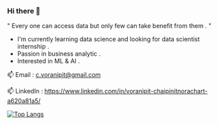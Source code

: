 ### Hi there 👋





 " Every one can access data but only few can take benefit from them . " 
 

- I'm currently learning data science and looking for data scientist internship . 
- Passion in business analytic .
- Interested in ML & AI .



 📫 Email : c.voranipit@gmail.com
 
 📫 LinkedIn : https://www.linkedin.com/in/voranipit-chaipinitnorachart-a620a81a5/
 

  
  
  
  
  

<!--
**blxsheep/blxsheep** is a ✨ _special_ ✨ repository because its `README.md` (this file) appears on your GitHub profile.

Here are some ideas to get you started:

- 🔭 I’m currently working on ...
- 🌱 I’m currently learning ...
- 👯 I’m looking to collaborate on ...
- 🤔 I’m looking for help with ...
- 💬 Ask me about ...
- 📫 How to reach me: ...
- 😄 Pronouns: ...
- ⚡ Fun fact: ...
-->



[![Top Langs](https://github-readme-stats.vercel.app/api/top-langs/?username=blxsheep&layout=compact&theme=dark)](https://github.com/anuraghazra/github-readme-stats)

